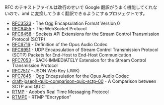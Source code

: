 RFC のテキストファイルは改行のせいで Google 翻訳がうまく機能してくれないので、xml に変換してうまく翻訳できるようにするプロジェクトです。

- [RFC3533](https://melpon.github.io/rfc/rfc3533.xml) - The Ogg Encapsulation Format Version 0
- [RFC6455](https://melpon.github.io/rfc/rfc6455.xml) - The WebSocket Protocol
- [RFC6458](https://melpon.github.io/rfc/rfc6458.xml) - Sockets API Extensions for the Stream Control Transmission Protocol (SCTP)
- [RFC6716](https://melpon.github.io/rfc/rfc6716.xml) - Definition of the Opus Audio Codec
- [RFC6951](https://melpon.github.io/rfc/rfc6951.xml) - UDP Encapsulation of Stream Control Transmission Protocol (SCTP) Packets for End-Host to End-Host Communication
- [RFC7053](https://melpon.github.io/rfc/rfc7053.xml) - SACK-IMMEDIATELY Extension for the Stream Control Transmission Protocol
- [RFC7517](https://melpon.github.io/rfc/rfc7517.xml) - JSON Web Key (JWK)
- [RFC7845](https://melpon.github.io/rfc/rfc7845.xml) - Ogg Encapsulation for the Opus Audio Codec
- [draft-joseph-quic-comparison-quic-sctp-00](https://melpon.github.io/rfc/draft-joseph-quic-comparison-quic-sctp-00.xml) - A Comparison between SCTP and QUIC
- [RTMP](https://melpon.github.io/rfc/rtmp) - Adobe’s Real Time Messaging Protocol
- [RTMPE](https://melpon.github.io/rfc/rtmpe) - RTMP "Encryption"
